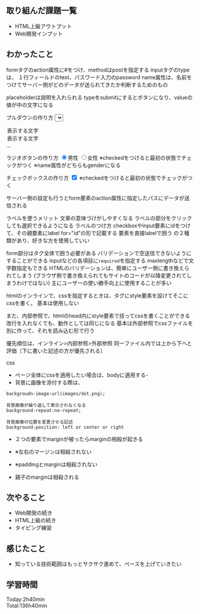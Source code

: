 ## 取り組んだ課題一覧
- HTML上級アウトプット
- Web開発インプット
## わかったこと
formタグのaction属性に#をつけ、methodはpostを指定する
inputタグのtypeは、
１行フィールドのtext、パスワード入力のpassword
name属性は、名前をつけてサーバー側がどのデータが送られてきたか判断するためのもの

placeholderは説明を入れられる
typeをsubmitにするとボタンになり、valueの値が中の文字になる

プルダウンの作り方
<select name="area">
  <option value="サーバー側に送る情報">表示する文字</option>
  <option value="サーバー側に送る情報">表示する文字</option>
…
</select>

ラジオボタンの作り方
<input type=radio name=gender value=サーバー側に送る情報 checked>男性
<input type=radio name=gender value=サーバー側に送る情報 >女性
※checkedをつけると最初の状態でチェックがつく
※name属性がどちらもgenderになる

チェックボックスの作り方
<input type="checkbox" name="" value="サーバー側に送る情報" checked>
※checkedをつけると最初の状態でチェックがつく


サーバー側の設定も行うとform要素のaction属性に指定したパスにデータが送信される


ラベルを使うメリット
文章の意味づけがしやすくなる
ラベルの部分をクリックしても選択できるようになる
ラベルのつけ方
checkboxやinput要素にidをつけて、その親要素にlabel for="id"の形で記載する
要素を直接labelで囲う
の２種類があり、好きな方を使用していい

form部分はタグ全体で囲う必要がある
バリデーションで空送信できないようにすることができる
inputなどの各項目に`required`を指定する
maxlengthなどで文字数指定もできる
HTMLのバリデーションは、簡単にユーザー側に書き換えられてしまう
(ブラウザ側で書き換えられてもサイトのコードが以降変更されてしまうわけではない)
主にユーザーの使い勝手向上に使用することが多い


htmlのインラインで、cssを指定するときは、タグにstyle要素を設けてそこにcssを書く。
基本は使用しない

また、内部参照で、htmlのhead内にstyle要素で括ってcssを書くことができる
改行を入れなくても、動作としては同じになる
基本は外部参照でcssファイルを別に作って、それを読み込む形で行う

優先順位は、インライン>内部参照>外部参照
同一ファイル内では上から下へと評価（下に書いた記述の方が優先される）

css
- ページ全体にcssを適用したい場合は、bodyに適用する-
- 背景に画像を添付する際は、
```
backgroudn-image:url(images/dot.png);
```
```
背景画像が繰り返して表示されなくなる
background-repeat:no-repeat;
```
```
背景画像の位置を変更させる記述
background-position: left or center or right
```


- ２つの要素でmarginが被ったらmarginの相殺が起きる
- ※左右のマージンは相殺されない
- ※paddingとmarginは相殺されない

- 親子のmarginは相殺される

## 次やること
- Web開発の続き
- HTML上級の続き
- タイピング練習
## 感じたこと
- 知っている技術範囲はもっとサクサク進めて、ペースを上げていきたい
## 学習時間
Today:2h40min  
Total:136h40min  
